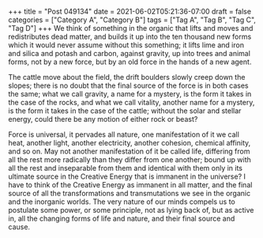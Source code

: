 +++
title = "Post 049134"
date = 2021-06-02T05:21:36-07:00
draft = false
categories = ["Category A", "Category B"]
tags = ["Tag A", "Tag B", "Tag C", "Tag D"]
+++
We think of something in the organic that lifts and moves and redistributes dead matter, and builds it up into the ten thousand new forms which it would never assume without this something; it lifts lime and iron and silica and potash and carbon, against gravity, up into trees and animal forms, not by a new force, but by an old force in the hands of a new agent.

The cattle move about the field, the drift boulders slowly creep down the slopes; there is no doubt that the final source of the force is in both cases the same; what we call gravity, a name for a mystery, is the form it takes in the case of the rocks, and what we call vitality, another name for a mystery, is the form it takes in the case of the cattle; without the solar and stellar energy, could there be any motion of either rock or beast?

Force is universal, it pervades all nature, one manifestation of it we call heat, another light, another electricity, another cohesion, chemical affinity, and so on. May not another manifestation of it be called life, differing from all the rest more radically than they differ from one another; bound up with all the rest and inseparable from them and identical with them only in its ultimate source in the Creative Energy that is immanent in the universe? I have to think of the Creative Energy as immanent in all matter, and the final source of all the transformations and transmutations we see in the organic and the inorganic worlds. The very nature of our minds compels us to postulate some power, or some principle, not as lying back of, but as active in, all the changing forms of life and nature, and their final source and cause.
